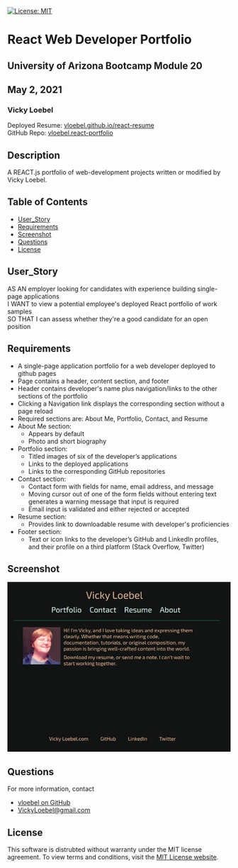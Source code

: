 [![License: MIT](https://img.shields.io/badge/License-MIT-yellow.svg)](https://opensource.org/licenses/MIT)  
# React Web Developer Portfolio
## University of Arizona Bootcamp Module 20 
## May 2, 2021
### Vicky Loebel

Deployed Resume: [vloebel.github.io/react-resume](https://vloebel.github.io/Portfolio/)   
GitHub Repo: [vloebel.react-portfolio](https://vloebel.github.io/Portfolio/) 
## Description  
A REACT.js portfolio of  web-development projects written or modified by Vicky Loebel.  

## Table of Contents  
* [User_Story](#User_Story)  
* [Requirements](#Requirements)  
* [Screenshot](#Screenshot)
* [Questions](#Questions)  
* [License](#License)    


## User_Story
AS AN employer looking for candidates with experience building single-page applications  
I WANT to view a potential employee's deployed React portfolio of work samples  
SO THAT I can assess whether they're a good candidate for an open position  

## Requirements  
* A single-page application portfolio for a web developer deployed to github pages  
* Page contains a header, content section, and footer
* Header contains developer's name plus navigation/links to the other sections of the portfolio  
* Clicking a Navigation link displays the corresponding section without a page reload
* Required sections are: About Me, Portfolio, Contact, and Resume   
* About Me section:
  * Appears by default   
  * Photo and short biography
* Portfolio section:  
  * Titled images of six of the developer’s applications  
  * Links to the deployed applications 
  * Links to the corresponding GitHub repositories
* Contact section:
  * Contact form with fields for name, email address, and message
  * Moving cursor out of one of the form fields without entering text generates a warning message that input is required
  * Email input is validated and either rejected or accepted
* Resume section:
  * Provides link to downloadable resume with developer's proficiencies
* Footer section:
  * Text or icon links to the developer’s GitHub and LinkedIn profiles, and their profile on a third platform (Stack Overflow, Twitter) 


## Screenshot

![website example](./src/assets/images/screenshot.jpg) 

## Questions
  For more information, contact  
  * [vloebel on GitHub](https://github.com/vloebel)  
  * [VickyLoebel@gmail.com](mailto:VickyLoebel@gmail.com)
## License
This software is distrubted without warranty under the MIT license agreement. To view terms and conditions, visit the [MIT License website](https://opensource.org/licenses/MIT).
    
